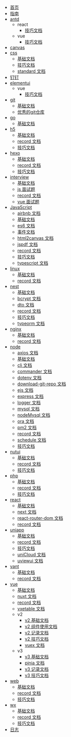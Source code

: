 <!--
 * @Author: panrui 1547177202@qq.com
 * @Date: 2024-04-06 10:48:31
 * @LastEditors: panrui 1547177202@qq.com
 * @LastEditTime: 2024-12-05 22:00:15
 * @FilePath: \docs.panrui.top\docs\_sidebar.md
 * @Description: 侧边栏
-->

- [首页](/README)
- [指南](/guide)
- [antd](/antd/README)
  - react
    - [技巧文档](/antd/react/skill)
  - vue
    - [技巧文档](/antd/vue/skill)
- [canvas](/canvas/README)
- [css](/css/README)
  - [基础文档](/css/base)
  - [技巧文档](/css/skill)
  - [standard 文档](/css/standard)
- [钉钉](/dingding/README)
- [elementui](/elementui/README)
  - vue
    - [技巧文档](/elementui/vue/skill)
- [git](/git/README)
  - [基础文档](/git/base)
  - [优秀的git仓库](/git/record)
- [go](/go/README)
  - [基础文档](/go/base)
- [h5](/h5/README)
  - [基础文档](/h5/base)
  - [record 文档](/h5/record)
  - [技巧文档](/h5/skill)
- [hexo](/hexo/README)
  - [基础文档](/hexo/base)
  - [record 文档](/hexo/record)
  - [技巧文档](/hexo/skill)
- [interview](/interview/README)
  - [基础文档](/interview/base)
  - [js 面试题](/interview/js)
  - [record 文档](/interview/record)
  - [vue 面试题](/interview/vue)
- [JavaScript](/javascript/README)
  - [airbnb 文档](/javascript/airbnb)
  - [基础文档](/javascript/base)
  - [es6 文档](/javascript/es6)
  - [事件文档](/javascript/event)
  - [html2canvas 文档](/javascript/html2canvas)
  - [jspdf 文档](/javascript/jspdf)
  - [record 文档](/javascript/record)
  - [技巧文档](/javascript/skill)
  - [typescript 文档](/javascript/typescript)
- [linux](/linux/README)
  - [基础文档](/linux/base)
  - [record 文档](/linux/record)
- [nest](/nest/README)
  - [基础文档](/nest/base)
  - [bcrypt 文档](/nest/bcrypt)
  - [dto 文档](/nest/dto)
  - [record 文档](/nest/record)
  - [技巧文档](/nest/skill)
  - [typeorm 文档](/nest/typeorm)
- [nginx](/nginx/README)
  - [基础文档](/nginx/base)
  - [record 文档](/nginx/record)
- [node](/node/README)
  - [axios 文档](/node/axios)
  - [基础文档](/node/base)
  - [cli 文档](/node/cli)
  - [commander 文档](/node/commander)
  - [dotenv 文档](/node/dotenv)
  - [download-git-repo 文档](/node/download-git-repo)
  - [ejs 文档](/node/ejs)
  - [express 文档](/node/express)
  - [logger 文档](/node/logger)
  - [mysql 文档](/node/mysql)
  - [nodeMysql 文档](/node/nodeMysql)
  - [ora 文档](/node/ora)
  - [pm2 文档](/node/pm2)
  - [record 文档](/node/record)
  - [schedule 文档](/node/schedule)
  - [技巧文档](/node/skill)
- [nutui](/nutui/README)
  - [基础文档](/nutui/base)
  - [record 文档](/nutui/record)
  - [技巧文档](/nutui/skill)
- [php](/php/README)
  - [基础文档](/php/base)
  - [record 文档](/php/record)
  - [技巧文档](/php/skill)
- [react](/react/README)
  - [基础文档](/react/base)
  - [next 文档](/react/next)
  - [react-router-dom 文档](/react/react-router-dom)
  - [record 文档](/react/record)
- [uniapp](/uniapp/README)
  - [基础文档](/uniapp/base)
  - [record 文档](/uniapp/record)
  - [技巧文档](/uniapp/skill)
  - [uniCloud 文档](/uniapp/uniCloud)
  - [uviewui 文档](/uniapp/uviewui)
- [vant](/vant/README)
  - [基础文档](/vant/base)
  - [record 文档](/vant/record)
- [vue](/vue/README)
  - [基础文档](/vue/base)
  - [nuxt 文档](/vue/nuxt)
  - [record 文档](/vue/record)
  - [vxetable 文档](/vue/vxetable)
  - v2
    - [v2 基础文档](/vue/v2/base)
    - [v2 组件使用文档](/vue/v2/components)
    - [v2 记录文档](/vue/v2/record)
    - [v2 技巧文档](/vue/v2/skill)
    - [vuex 文档](/vue/v2/vuex)
  - v3
    - [v3 基础文档](/vue/v3/base)
    - [pinia 文档](/vue/v3/pinia)
    - [v3 记录文档](/vue/v3/record)
    - [v3 技巧文档](/vue/v3/skill)
- [web](/web/README)
  - [基础文档](/web/base)
  - [record 文档](/web/record)
  - [技巧文档](/web/skill)
- [wx](/wx/README)
  - [基础文档](/wx/base)
  - [record 文档](/wx/record)
  - [技巧文档](/wx/skill)
- [日志](/daylog)
